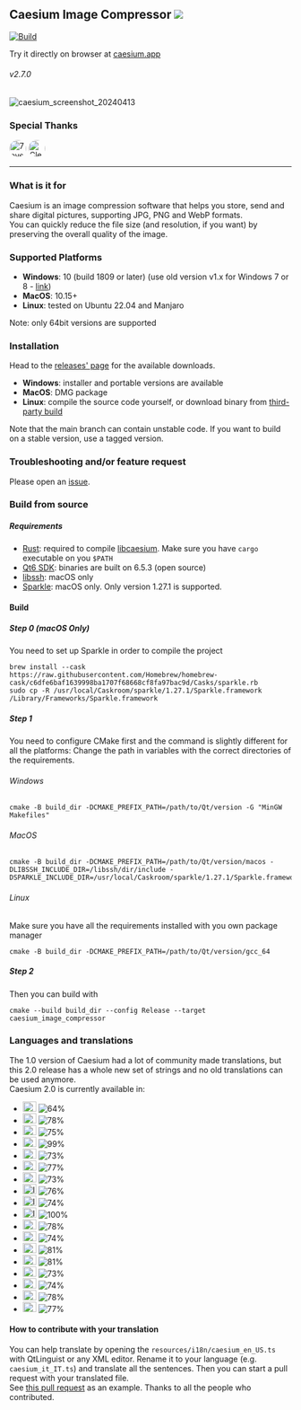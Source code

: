 ## Caesium Image Compressor  [![](https://img.shields.io/static/v1?label=Sponsor&message=%E2%9D%A4&logo=GitHub&color=%23fe8e86)](https://github.com/sponsors/Lymphatus)

[![Build](https://github.com/Lymphatus/caesium-image-compressor/actions/workflows/build-qt.yml/badge.svg)](https://github.com/Lymphatus/caesium-image-compressor/actions/workflows/build-qt.yml)

Try it directly on browser at [caesium.app](https://caesium.app)

###### v2.7.0

![caesium_screenshot_20240413](https://github.com/Lymphatus/caesium-image-compressor/assets/12133996/c09f06ab-abe2-4fa6-8c43-29b7073cb6df)

### Special Thanks
<a href="https://github.com/7eventech77"><img src="https://github.com/7eventech77.png" width="30px" alt="7eventech77" style="border-radius: 100%;" /></a>
<a href="https://github.com/ClearRabbit"><img src="https://github.com/ClearRabbit.png" width="30px" alt="ClearRabbit" style="border-radius: 100%;" /></a>

----------
### What is it for
Caesium is an image compression software that helps you store, send and share digital pictures, supporting JPG, PNG and WebP formats.  
You can quickly reduce the file size (and resolution, if you want) by preserving the overall quality of the image.

### Supported Platforms
- **Windows**: 10 (build 1809 or later) (use old version v1.x for Windows 7 or 8 - [link](https://www.fosshub.com/Caesium-Image-Compressor-old.html))
- **MacOS**: 10.15+
- **Linux**: tested on Ubuntu 22.04 and Manjaro

Note: only 64bit versions are supported

### Installation
Head to the [releases' page](https://github.com/Lymphatus/caesium-image-compressor/releases) for the available downloads.
- **Windows**: installer and portable versions are available
- **MacOS**: DMG package
- **Linux**: compile the source code yourself, or download binary from [third-party build](https://github.com/larygwil/caesium-image-compressor/releases)

Note that the main branch can contain unstable code. If you want to build on a stable version, use a tagged version.

### Troubleshooting and/or feature request
Please open an [issue](https://github.com/Lymphatus/caesium-image-compressor/issues).

### Build from source
##### Requirements
- [Rust](https://www.rust-lang.org/tools/install): required to compile [libcaesium](https://github.com/Lymphatus/libcaesium). Make sure you have `cargo` executable on you `$PATH`
- [Qt6 SDK](https://www.qt.io/download/): binaries are built on 6.5.3 (open source)
- [libssh](https://www.libssh.org/): macOS only
- [Sparkle](https://sparkle-project.org/): macOS only. Only version 1.27.1 is supported.

#### Build
##### Step 0 (macOS Only)
You need to set up Sparkle in order to compile the project
```
brew install --cask https://raw.githubusercontent.com/Homebrew/homebrew-cask/c6dfe6baf1639998ba1707f68668cf8fa97bac9d/Casks/sparkle.rb
sudo cp -R /usr/local/Caskroom/sparkle/1.27.1/Sparkle.framework /Library/Frameworks/Sparkle.framework
```
##### Step 1
You need to configure CMake first and the command is slightly different for all the platforms:
Change the path in variables with the correct directories of the requirements.
###### Windows
```
cmake -B build_dir -DCMAKE_PREFIX_PATH=/path/to/Qt/version -G "MinGW Makefiles"
```
###### MacOS
```
cmake -B build_dir -DCMAKE_PREFIX_PATH=/path/to/Qt/version/macos -DLIBSSH_INCLUDE_DIR=/libssh/dir/include -DSPARKLE_INCLUDE_DIR=/usr/local/Caskroom/sparkle/1.27.1/Sparkle.framework/Versions/Current/Headers
```
###### Linux
Make sure you have all the requirements installed with you own package manager
```
cmake -B build_dir -DCMAKE_PREFIX_PATH=/path/to/Qt/version/gcc_64
```
##### Step 2
Then you can build with
```
cmake --build build_dir --config Release --target caesium_image_compressor
```

### Languages and translations
The 1.0 version of Caesium had a lot of community made translations, but this 2.0 release has a whole new set of strings and no old translations can be used anymore.   
Caesium 2.0 is currently available in:
- <img src="https://flagcdn.com/48x36/eg.png" width="24" height="18" alt="EG"> ![64%](https://progress-bar.dev/64/?title=ar_EG)
- <img src="https://flagcdn.com/48x36/de.png" width="24" height="18" alt="DE"> ![78%](https://progress-bar.dev/78/?title=de_DE)
- <img src="https://flagcdn.com/48x36/gr.png" width="24" height="18" alt="GR"> ![75%](https://progress-bar.dev/75/?title=el_GR)
- <img src="https://flagcdn.com/48x36/us.png" width="24" height="18" alt="US"> ![99%](https://progress-bar.dev/99/?title=en_US)
- <img src="https://flagcdn.com/48x36/es.png" width="24" height="18" alt="ES"> ![73%](https://progress-bar.dev/73/?title=es_ES)
- <img src="https://flagcdn.com/48x36/fi.png" width="24" height="18" alt="FI"> ![77%](https://progress-bar.dev/77/?title=fi_FI)
- <img src="https://flagcdn.com/48x36/fr.png" width="24" height="18" alt="FR"> ![73%](https://progress-bar.dev/73/?title=fr_FR)
- <img src="https://flagcdn.com/48x36/in.png" width="24" height="18" alt="IN"> ![76%](https://progress-bar.dev/76/?title=hi_IN)
- <img src="https://flagcdn.com/48x36/id.png" width="24" height="18" alt="ID"> ![74%](https://progress-bar.dev/74/?title=id_ID)
- <img src="https://flagcdn.com/48x36/it.png" width="24" height="18" alt="IT"> ![100%](https://progress-bar.dev/100/?title=it_IT)
- <img src="https://flagcdn.com/48x36/jp.png" width="24" height="18" alt="JP"> ![78%](https://progress-bar.dev/78/?title=ja_JP)
- <img src="https://flagcdn.com/48x36/pl.png" width="24" height="18" alt="PL"> ![74%](https://progress-bar.dev/74/?title=pl_PL)
- <img src="https://flagcdn.com/48x36/br.png" width="24" height="18" alt="BR"> ![81%](https://progress-bar.dev/81/?title=pt_BR)
- <img src="https://flagcdn.com/48x36/ru.png" width="24" height="18" alt="RU"> ![81%](https://progress-bar.dev/81/?title=ru_RU)
- <img src="https://flagcdn.com/48x36/sk.png" width="24" height="18" alt="SK"> ![73%](https://progress-bar.dev/73/?title=sk_SK)
- <img src="https://flagcdn.com/48x36/tr.png" width="24" height="18" alt="TR"> ![74%](https://progress-bar.dev/74/?title=tr_TR)
- <img src="https://flagcdn.com/48x36/cn.png" width="24" height="18" alt="CN"> ![78%](https://progress-bar.dev/78/?title=zh_CN)
- <img src="https://flagcdn.com/48x36/tw.png" width="24" height="18" alt="TW"> ![77%](https://progress-bar.dev/77/?title=zh_TW)


#### How to contribute with your translation
You can help translate by opening the `resources/i18n/caesium_en_US.ts` with QtLinguist or any XML editor. Rename it to your language (e.g. `caesium_it_IT.ts`) and translate all the sentences. Then you can start a pull request with your translated file.  
See [this pull request](https://github.com/Lymphatus/caesium-image-compressor/pull/106) as an example.
Thanks to all the people who contributed.
